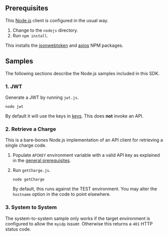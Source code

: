 ## Prerequisites

This [Node.js](https://nodejs.org/en/) client is configured in the usual way.

1. Change to the `nodejs` directory.
2. Run `npm install`.

This installs the
[jsonwebtoken](https://www.npmjs.com/package/jsonwebtoken)
and
[axios](https://www.npmjs.com/package/axios)
NPM packages.

## Samples

The following sections describe the Node.js samples included in
this SDK.

### 1. JWT

Generate a JWT by running `jwt.js`.

```
node jwt
```

By default it will use the keys in [keys](../../keys).
This does **not** invoke an API.

### 2. Retrieve a Charge

This is a bare-bones Node.js implementation of an API client for retrieving
a single charge code.

1. Populate `APIKEY` environment variable with a valid API key
   as explained in the [general prerequisites](../readme.md).

2. Run `getCharge.js`.
   ```
   node getCharge
   ```

   By default, this runs against the TEST environment.  You may alter
   the `hostname` option in the code to point elsewhere.

### 3. System to System

The system-to-system sample only works if the target environment is
configured to allow the `myidp` issuer.  Otherwise this returns a
`401` HTTP status code.
